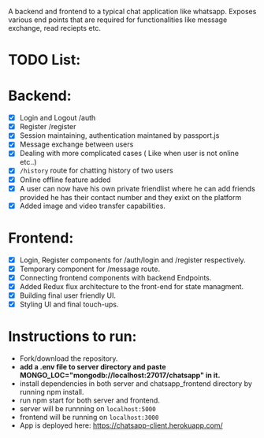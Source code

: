 A backend and frontend to a typical chat application like whatsapp. Exposes various end points that are required for functionalities like message exchange, read reciepts etc.

# TODO List:

# Backend:

 - [x] Login and Logout /auth
 - [x] Register /register
 - [x] Session maintaining, authentication maintaned by passport.js
 - [x] Message exchange between users
 - [x] Dealing with more complicated cases ( Like when user is not online etc..)
 - [x] `/history` route for chatting history of two users
 - [x] Online offline feature added
 - [x] A user can now have his own private friendlist where he can add friends provided he has their contact number and they exixt on the platform
 - [x] Added image and video transfer capabilities.
# Frontend:

 - [x] Login, Register components for /auth/login and /register respectively.
 - [x] Temporary component for /message route.
 - [x] Connecting frontend components with backend Endpoints.
 - [x] Added Redux flux architecture to the front-end for state managment.
 - [x] Building final user friendly UI.
 - [x] Styling UI and final touch-ups.
 
# Instructions to run:
- Fork/download the repository.
- **add a .env file to server directory and paste MONGO_LOC="mongodb://localhost:27017/chatsapp" in it.**
- install dependencies in both server and chatsapp_frontend directory by running npm install.
- run npm start for both server and frontend.
- server will be runnning on `localhost:5000`
- frontend will be running on `localhost:3000`
- App is deployed here: https://chatsapp-client.herokuapp.com/
